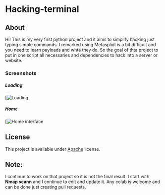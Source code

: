 # Hacking-terminal

## About
Hi! This is my very first python project and it aims to simplify hacking just typing simple commands. I remarked using Metasploit is a bit difficult and you need to learn payloads and whta they do. So the goal of thta project to put in one script all necessaries and dependencies to hack into a server or website.

### Screenshots
##### Loading
[![Loading](https://i.ibb.co/hYZHP60/Charging.jpg)

##### Home
[![Home interface](https://i.ibb.co/MMXNx8M/Home.jpg)


## License
This project is available under [Apache](https://www.apache.org/licenses/LICENSE-2.0) license.


## Note:
I continue to work on that project so it is not the final result. I start with **Nmap scann** and I continue to edit and update it.
Any colab is welcome and can be done just creating pull requests.
